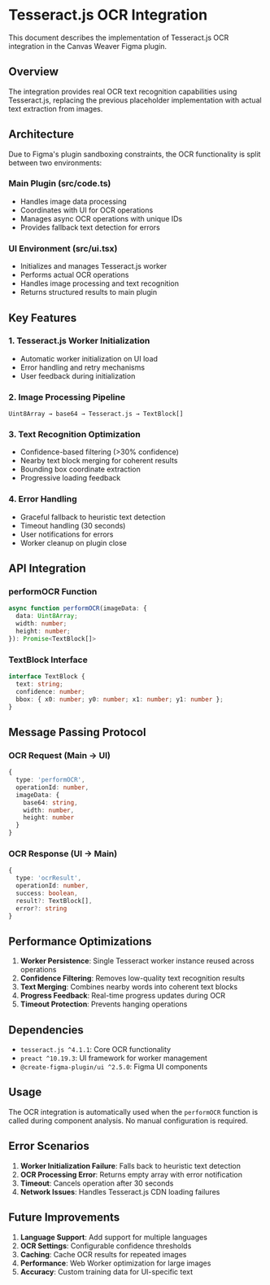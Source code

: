# Tesseract.js OCR Integration

This document describes the implementation of Tesseract.js OCR integration in the Canvas Weaver Figma plugin.

## Overview

The integration provides real OCR text recognition capabilities using Tesseract.js, replacing the previous placeholder implementation with actual text extraction from images.

## Architecture

Due to Figma's plugin sandboxing constraints, the OCR functionality is split between two environments:

### Main Plugin (src/code.ts)
- Handles image data processing
- Coordinates with UI for OCR operations
- Manages async OCR operations with unique IDs
- Provides fallback text detection for errors

### UI Environment (src/ui.tsx)
- Initializes and manages Tesseract.js worker
- Performs actual OCR operations
- Handles image processing and text recognition
- Returns structured results to main plugin

## Key Features

### 1. Tesseract.js Worker Initialization
- Automatic worker initialization on UI load
- Error handling and retry mechanisms
- User feedback during initialization

### 2. Image Processing Pipeline
```
Uint8Array → base64 → Tesseract.js → TextBlock[]
```

### 3. Text Recognition Optimization
- Confidence-based filtering (>30% confidence)
- Nearby text block merging for coherent results
- Bounding box coordinate extraction
- Progressive loading feedback

### 4. Error Handling
- Graceful fallback to heuristic text detection
- Timeout handling (30 seconds)
- User notifications for errors
- Worker cleanup on plugin close

## API Integration

### performOCR Function
```typescript
async function performOCR(imageData: {
  data: Uint8Array;
  width: number;
  height: number;
}): Promise<TextBlock[]>
```

### TextBlock Interface
```typescript
interface TextBlock {
  text: string;
  confidence: number;
  bbox: { x0: number; y0: number; x1: number; y1: number };
}
```

## Message Passing Protocol

### OCR Request (Main → UI)
```typescript
{
  type: 'performOCR',
  operationId: number,
  imageData: {
    base64: string,
    width: number,
    height: number
  }
}
```

### OCR Response (UI → Main)
```typescript
{
  type: 'ocrResult',
  operationId: number,
  success: boolean,
  result?: TextBlock[],
  error?: string
}
```

## Performance Optimizations

1. **Worker Persistence**: Single Tesseract worker instance reused across operations
2. **Confidence Filtering**: Removes low-quality text recognition results
3. **Text Merging**: Combines nearby words into coherent text blocks
4. **Progress Feedback**: Real-time progress updates during OCR
5. **Timeout Protection**: Prevents hanging operations

## Dependencies

- `tesseract.js ^4.1.1`: Core OCR functionality
- `preact ^10.19.3`: UI framework for worker management
- `@create-figma-plugin/ui ^2.5.0`: Figma UI components

## Usage

The OCR integration is automatically used when the `performOCR` function is called during component analysis. No manual configuration is required.

## Error Scenarios

1. **Worker Initialization Failure**: Falls back to heuristic text detection
2. **OCR Processing Error**: Returns empty array with error notification
3. **Timeout**: Cancels operation after 30 seconds
4. **Network Issues**: Handles Tesseract.js CDN loading failures

## Future Improvements

1. **Language Support**: Add support for multiple languages
2. **OCR Settings**: Configurable confidence thresholds
3. **Caching**: Cache OCR results for repeated images
4. **Performance**: Web Worker optimization for large images
5. **Accuracy**: Custom training data for UI-specific text